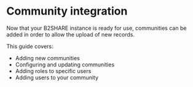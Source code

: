 # Community integration
Now that your B2SHARE instance is ready for use, communities can be added in order to allow the upload of new records.

This guide covers:
- Adding new communities
- Configuring and updating communities
- Adding roles to specific users
- Adding users to your community
